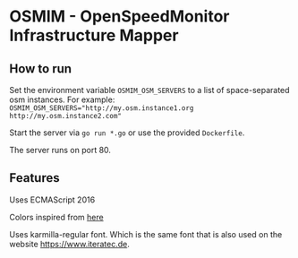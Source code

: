 # OSMIM - OpenSpeedMonitor Infrastructure Mapper

## How to run

Set the environment variable `OSMIM_OSM_SERVERS` to a list of space-separated
osm instances. For example:
`OSMIM_OSM_SERVERS="http://my.osm.instance1.org http://my.osm.instance2.com"`

Start the server via `go run *.go` or use the provided `Dockerfile`.

The server runs on port 80.

## Features

Uses ECMAScript 2016

Colors inspired from [here](https://github.com/iteratec/OpenSpeedMonitor/blob/master/grails-app/assets/stylesheets/variables-corporate.less)

Uses karmilla-regular font. Which is the same font that is also used on the website https://www.iteratec.de.

